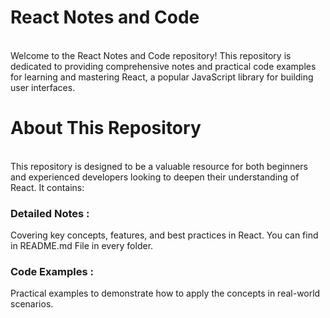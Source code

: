 # React Notes and Code
<br>
Welcome to the React Notes and Code repository! This repository is dedicated to providing comprehensive notes and practical code examples for learning and mastering React, a popular JavaScript library for building user interfaces.
<br>

# About This Repository
<br>
This repository is designed to be a valuable resource for both beginners and experienced developers looking to deepen their understanding of React. It contains:
<br>
<h3> Detailed Notes : </h3> Covering key concepts, features, and best practices in React. You can find in README.md File in every folder.
<br>
<h3> Code Examples : </h3> Practical examples to demonstrate how to apply the concepts in real-world scenarios.
<br>
